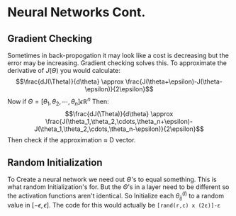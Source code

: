 # Neural Networks Cont.
## Gradient Checking
Sometimes in back-propogation it may look like a cost is decreasing but the error may be increasing. Gradient checking solves this.
To approximate the derivative of $J(\Theta)$ you would calculate:
$$\frac{dJ(\Theta)}{d\theta} \approx \frac{J(\theta+\epsilon)-J(\theta-\epsilon)}{2\epsilon}$$
Now if $\Theta = [\theta_1,\theta_2,\cdots,\theta_n]\epsilon \mathbb{R}^n$ Then:
$$\frac{dJ(\Theta)}{d\theta} \approx \frac{J(\theta_1,\theta_2,\cdots,\theta_n+\epsilon)-J(\theta_1,\theta_2,\cdots,\theta_n-\epsilon)}{2\epsilon}$$
Then check if the approximation $\approx$ D vector.
## Random Initialization
To Create a neural network we need out $\Theta$'s to equal something. This is what random Initialization's for. But the $\Theta$'s in a layer need to be different so the activation functions aren't identical. So Initialize each $\theta^{(l)}_{ij}$ to a random value in $[-\epsilon, \epsilon]$. The code for this would actually be  `[rand(r,c) x (2ε)]-ε`



